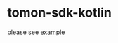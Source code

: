 # tomon-sdk-kotlin

please see [example](https://github.com/tomon-world/tomon-sdk-kotlin/tree/master/example)
